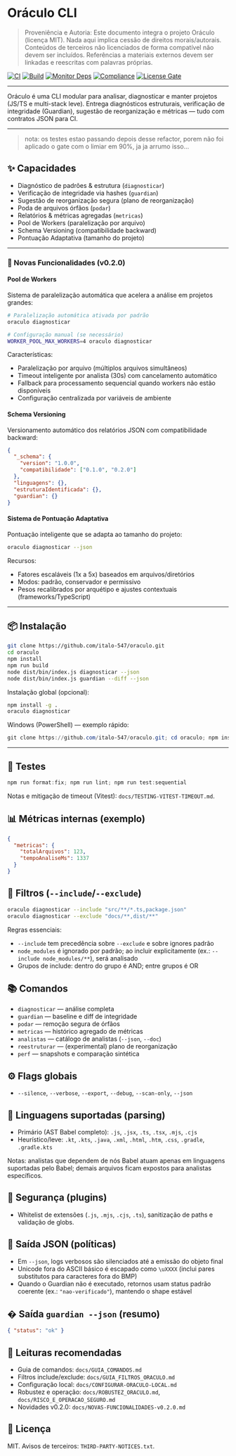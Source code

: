# Oráculo CLI

> Proveniência e Autoria: Este documento integra o projeto Oráculo (licença MIT).
> Nada aqui implica cessão de direitos morais/autorais.
> Conteúdos de terceiros não licenciados de forma compatível não devem ser incluídos.
> Referências a materiais externos devem ser linkadas e reescritas com palavras próprias.

[![CI](https://github.com/italo-547/oraculo/actions/workflows/ci.yml/badge.svg?branch=develop)](https://github.com/italo-547/oraculo/actions/workflows/ci.yml)
[![Build](https://github.com/italo-547/oraculo/actions/workflows/build.yml/badge.svg?branch=develop)](https://github.com/italo-547/oraculo/actions/workflows/build.yml)
[![Monitor Deps](https://github.com/italo-547/oraculo/actions/workflows/monitor-deps.yml/badge.svg?branch=develop)](https://github.com/italo-547/oraculo/actions/workflows/monitor-deps.yml)
[![Compliance](https://github.com/italo-547/oraculo/actions/workflows/compliance.yml/badge.svg?branch=develop)](https://github.com/italo-547/oraculo/actions/workflows/compliance.yml)
[![License Gate](https://github.com/italo-547/oraculo/actions/workflows/license-gate.yml/badge.svg?branch=develop)](https://github.com/italo-547/oraculo/actions/workflows/license-gate.yml)

---

Oráculo é uma CLI modular para analisar, diagnosticar e manter projetos (JS/TS e multi-stack leve). Entrega diagnósticos estruturais, verificação de integridade (Guardian), sugestão de reorganização e métricas — tudo com contratos JSON para CI.

---

> nota: os testes estao passando depois desse refactor, porem não foi  aplicado o gate com o limiar em 90%, ja ja arrumo isso... 

## ✨ Capacidades

- Diagnóstico de padrões & estrutura (`diagnosticar`)
- Verificação de integridade via hashes (`guardian`)
- Sugestão de reorganização segura (plano de reorganização)
- Poda de arquivos órfãos (`podar`)
- Relatórios & métricas agregadas (`metricas`)
- Pool de Workers (paralelização por arquivo)
- Schema Versioning (compatibilidade backward)
- Pontuação Adaptativa (tamanho do projeto)

---

### 🚀 Novas Funcionalidades (v0.2.0)

#### Pool de Workers

Sistema de paralelização automática que acelera a análise em projetos grandes:

```bash
# Paralelização automática ativada por padrão
oraculo diagnosticar

# Configuração manual (se necessário)
WORKER_POOL_MAX_WORKERS=4 oraculo diagnosticar
```

Características:

- Paralelização por arquivo (múltiplos arquivos simultâneos)
- Timeout inteligente por analista (30s) com cancelamento automático
- Fallback para processamento sequencial quando workers não estão disponíveis
- Configuração centralizada por variáveis de ambiente

#### Schema Versioning

Versionamento automático dos relatórios JSON com compatibilidade backward:

```json
{
  "_schema": {
    "version": "1.0.0",
    "compatibilidade": ["0.1.0", "0.2.0"]
  },
  "linguagens": {},
  "estruturaIdentificada": {},
  "guardian": {}
}
```

#### Sistema de Pontuação Adaptativa

Pontuação inteligente que se adapta ao tamanho do projeto:

```bash
oraculo diagnosticar --json
```

Recursos:

- Fatores escaláveis (1x a 5x) baseados em arquivos/diretórios
- Modos: padrão, conservador e permissivo
- Pesos recalibrados por arquétipo e ajustes contextuais (frameworks/TypeScript)

---

## 📦 Instalação

```bash
git clone https://github.com/italo-547/oraculo.git
cd oraculo
npm install
npm run build
node dist/bin/index.js diagnosticar --json
node dist/bin/index.js guardian --diff --json
```

Instalação global (opcional):

```bash
npm install -g .
oraculo diagnosticar
```

Windows (PowerShell) — exemplo rápido:

```powershell
git clone https://github.com/italo-547/oraculo.git; cd oraculo; npm install; npm run build; node dist/bin/index.js diagnosticar --json
```

---

## 🧪 Testes

```powershell
npm run format:fix; npm run lint; npm run test:sequential
```

Notas e mitigação de timeout (Vitest): `docs/TESTING-VITEST-TIMEOUT.md`.

## 📊 Métricas internas (exemplo)

```json
{
  "metricas": {
    "totalArquivos": 123,
    "tempoAnaliseMs": 1337
  }
}
```

## 🔎 Filtros (`--include`/`--exclude`)

```bash
oraculo diagnosticar --include "src/**/*.ts,package.json"
oraculo diagnosticar --exclude "docs/**,dist/**"
```

Regras essenciais:

- `--include` tem precedência sobre `--exclude` e sobre ignores padrão
- `node_modules` é ignorado por padrão; ao incluir explicitamente (ex.: `--include node_modules/**`), será analisado
- Grupos de include: dentro do grupo é AND; entre grupos é OR

## 📚 Comandos

- `diagnosticar` — análise completa
- `guardian` — baseline e diff de integridade
- `podar` — remoção segura de órfãos
- `metricas` — histórico agregado de métricas
- `analistas` — catálogo de analistas (`--json`, `--doc`)
- `reestruturar` — (experimental) plano de reorganização
- `perf` — snapshots e comparação sintética

## ⚙️ Flags globais

- `--silence`, `--verbose`, `--export`, `--debug`, `--scan-only`, `--json`

## 🧩 Linguagens suportadas (parsing)

- Primário (AST Babel completo): `.js`, `.jsx`, `.ts`, `.tsx`, `.mjs`, `.cjs`
- Heurístico/leve: `.kt`, `.kts`, `.java`, `.xml`, `.html`, `.htm`, `.css`, `.gradle`, `.gradle.kts`

Notas: analistas que dependem de nós Babel atuam apenas em linguagens suportadas pelo Babel; demais arquivos ficam expostos para analistas específicos.

## 🔐 Segurança (plugins)

- Whitelist de extensões (`.js`, `.mjs`, `.cjs`, `.ts`), sanitização de paths e validação de globs.

## 🧾 Saída JSON (políticas)

- Em `--json`, logs verbosos são silenciados até a emissão do objeto final
- Unicode fora do ASCII básico é escapado como `\uXXXX` (inclui pares substitutos para caracteres fora do BMP)
- Quando o Guardian não é executado, retornos usam status padrão coerente (ex.: `"nao-verificado"`), mantendo o shape estável

## � Saída `guardian --json` (resumo)

```json
{ "status": "ok" }
```

## 🔗 Leituras recomendadas

- Guia de comandos: `docs/GUIA_COMANDOS.md`
- Filtros include/exclude: `docs/GUIA_FILTROS_ORACULO.md`
- Configuração local: `docs/CONFIGURAR-ORACULO-LOCAL.md`
- Robustez e operação: `docs/ROBUSTEZ_ORACULO.md`, `docs/RISCO_E_OPERACAO_SEGURO.md`
- Novidades v0.2.0: `docs/NOVAS-FUNCIONALIDADES-v0.2.0.md`

## 📄 Licença

MIT. Avisos de terceiros: `THIRD-PARTY-NOTICES.txt`.
